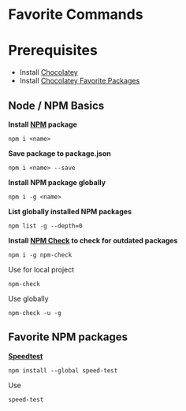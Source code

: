 # Favorite Commands



# Prerequisites

- Install [Chocolatey](https://chocolatey.org/install)
- Install [Chocolatey Favorite Packages](https://github.com/ladislavsulc/choco-list)



## Node / NPM Basics

**Install [NPM](https://docs.npmjs.com/cli/install) package**

```
npm i <name>
```

**Save package to package.json**

```
npm i <name> --save
```

**Install NPM package globally**

```
npm i -g <name>
```

**List globally installed NPM packages**

```
npm list -g --depth=0
```

**Install [NPM Check](https://www.npmjs.com/package/npm-check) to check for outdated packages**

```
npm i -g npm-check
```

Use for local project

```
npm-check
```

Use globally

```
npm-check -u -g
```



## Favorite NPM packages

**[Speedtest](https://github.com/sindresorhus/speed-test)**

```npm install --global speed-test
npm install --global speed-test
```

Use

```
speed-test
```

